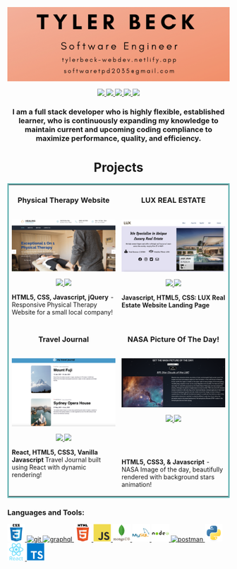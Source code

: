 ![My Image](Banner-one.png)

<p align="center">

  <a href="https://tylerbeck-webdev.netlify.app"  target="_blank" > 
    <img src="https://img.shields.io/static/v1?label=|&message=WEBSITE&color=blue&style=plastic&logo=react&logo-color=white"/>
  </a>
<a href="https://twitter.com/softwaredev2035" target="_blank">
    <img src="https://img.shields.io/static/v1?label=|&message=TWITTER&color=cdf998&style=plastic&logo=twitter&logo-color=white"/>
  </a>
  <a href="https://www.linkedin.com/in/tyler-beck-webdev/" target="_blank">
    <img src="https://img.shields.io/static/v1?label=|&message=LINKED-IN&color=cdf998&style=plastic&logo=linkedin&logo-color=white"/>
  </a>
    <a href="mailto: softwaretpd2035@gmail.com" target="_blank">
    <img src="https://img.shields.io/static/v1?label=|&message=EMAIL&color=cdf998&style=plastic&logo=gmail&logo-color=white"/>
  </a>
<a href="https://tylerbeck-webdev.netlify.app" target="_blank">
      <img src="https://img.shields.io/static/v1?label=|&message=RESUME&color=blue&style=plastic&logo=react&logo-color=white"/>
  </a>
  </p>

<h3 align="center">I am a full stack developer who is highly flexible, established learner, who is continuously expanding my knowledge to maintain current and upcoming coding compliance to maximize performance, quality, and efficiency.</h3>


<h1 align="center">Projects</h1>
<table bordercolor="#66b2b2" >
  
  <tr>
    <td width="50%" valign="top">
      <h3 align="center">Physical Therapy Website</h3>
        <br />
      <a href="https://healing-physical-therapy.netlify.app/"><img src="Physical-therapy.png"/></a> 
        <br />
    <p align="center">
      <a href="https://github.com/Mussina123/Physical-Therapy-Website" target="_blank">
       <img src="https://img.shields.io/static/v1?label=|&message=REPO&color=23555f&style=plastic&logo=github&logo-color=white"/>
        </a>  
        <a href="https://healing-physical-therapy.netlify.app/" target="_blank">
        <img src="https://img.shields.io/static/v1?label=|&message=WEBSITE&color=cdf998&style=plastic&logo=wordpress&logo-color=white"/>
        </a>
     </p>
            <p><strong>HTML5, CSS, Javascript, jQuery </strong> - Responsive Physical Therapy Website for a small local company!</p>
    </td>
    <td width="50%" valign="top">
      <h3 align="center">LUX REAL ESTATE</h3>
        <br />
      <a href="https://lux-real-estate-tb-dev.netlify.app/"><img src="LUX.png" /></a> 
        <br />
    <p align="center">
      <a href="https://github.com/Mussina123/lux-real-estate-landing-page" target="_blank">
       <img src="https://img.shields.io/static/v1?label=|&message=REPO&color=23555f&style=plastic&logo=github&logo-color=white"/>
        </a>  
        <a href="https://lux-real-estate-tb-dev.netlify.app/" target="_blank">
        <img src="https://img.shields.io/static/v1?label=|&message=WEBSITE&color=cdf998&style=plastic&logo=wordpress&logo-color=white"/>
        </a>
     </p>
            <p><strong>Javascript, HTML5, CSS: LUX Real Estate Website Landing Page</p>
     </td>
    </tr>
  
  <tr>
    <td width="50%" valign="top">
      <h3 align="center">Travel Journal</h3>
        <br />
      <a href="https://tb-travel-journal.netlify.app/"><img src="React-travel-journal.png" /></a> 
        <br />
    <p align="center">
      <a href="https://github.com/Mussina123/React-travel-journal" target="_blank">
       <img src="https://img.shields.io/static/v1?label=|&message=REPO&color=23555f&style=plastic&logo=github&logo-color=white"/>
        </a>  
        <a href="https://tb-travel-journal.netlify.app/" target="_blank">
        <img src="https://img.shields.io/static/v1?label=|&message=WEBSITE&color=cdf998&style=plastic&logo=wordpress&logo-color=white"/>
        </a>
     </p>
            <p><strong>React, HTML5, CSS3, Vanilla Javascript</strong> Travel Journal built using React with dynamic rendering!</p>
    </td>
    <td width="50%" valign="top">
      <h3 align="center">NASA Picture Of The Day!</h3>
        <br />
      <a href="https://nasaimageoftheday.netlify.app/"><img src="NASA.png" height="150%" /></a> 
        <br />
    <p align="center">
      <a href="https://github.com/Mussina123/NASA-API-" target="_blank">
       <img src="https://img.shields.io/static/v1?label=|&message=REPO&color=23555f&style=plastic&logo=github&logo-color=white"/>
        </a>  
        <a href="https://nasaimageoftheday.netlify.app/" target="_blank">
        <img src="https://img.shields.io/static/v1?label=|&message=WEBSITE&color=cdf998&style=plastic&logo=wordpress&logo-color=white"/>
        </a>
     </p>
      <br/>
      <br/>
      <br/>
            <p><strong>HTML5, CSS3, & Javascript</strong> - NASA Image of the day, beautifully rendered with background stars animation! </p>
     </td>
    </tr>
  
</table>


<h3 align="left">Languages and Tools:</h3>
<p align="left"> <a href="https://www.w3schools.com/css/" target="_blank" rel="noreferrer"> <img src="https://raw.githubusercontent.com/devicons/devicon/master/icons/css3/css3-original-wordmark.svg" alt="css3" width="40" height="40"/> </a> <a href="https://git-scm.com/" target="_blank" rel="noreferrer"> <img src="https://www.vectorlogo.zone/logos/git-scm/git-scm-icon.svg" alt="git" width="40" height="40"/> </a> <a href="https://graphql.org" target="_blank" rel="noreferrer"> <img src="https://www.vectorlogo.zone/logos/graphql/graphql-icon.svg" alt="graphql" width="40" height="40"/> </a> <a href="https://www.w3.org/html/" target="_blank" rel="noreferrer"> <img src="https://raw.githubusercontent.com/devicons/devicon/master/icons/html5/html5-original-wordmark.svg" alt="html5" width="40" height="40"/> </a> <a href="https://developer.mozilla.org/en-US/docs/Web/JavaScript" target="_blank" rel="noreferrer"> <img src="https://raw.githubusercontent.com/devicons/devicon/master/icons/javascript/javascript-original.svg" alt="javascript" width="40" height="40"/> </a> <a href="https://www.mongodb.com/" target="_blank" rel="noreferrer"> <img src="https://raw.githubusercontent.com/devicons/devicon/master/icons/mongodb/mongodb-original-wordmark.svg" alt="mongodb" width="40" height="40"/> </a> <a href="https://www.mysql.com/" target="_blank" rel="noreferrer"> <img src="https://raw.githubusercontent.com/devicons/devicon/master/icons/mysql/mysql-original-wordmark.svg" alt="mysql" width="40" height="40"/> </a> <a href="https://nodejs.org" target="_blank" rel="noreferrer"> <img src="https://raw.githubusercontent.com/devicons/devicon/master/icons/nodejs/nodejs-original-wordmark.svg" alt="nodejs" width="40" height="40"/> </a> <a href="https://postman.com" target="_blank" rel="noreferrer"> <img src="https://www.vectorlogo.zone/logos/getpostman/getpostman-icon.svg" alt="postman" width="40" height="40"/> </a> <a href="https://www.python.org" target="_blank" rel="noreferrer"> <img src="https://raw.githubusercontent.com/devicons/devicon/master/icons/python/python-original.svg" alt="python" width="40" height="40"/> </a> <a href="https://reactjs.org/" target="_blank" rel="noreferrer"> <img src="https://raw.githubusercontent.com/devicons/devicon/master/icons/react/react-original-wordmark.svg" alt="react" width="40" height="40"/> </a> <a href="https://www.typescriptlang.org/" target="_blank" rel="noreferrer"> <img src="https://raw.githubusercontent.com/devicons/devicon/master/icons/typescript/typescript-original.svg" alt="typescript" width="40" height="40"/> </a> </p>
